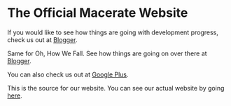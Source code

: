 # The Official Macerate Website
<p>If you would like to see how things are going with development progress, check us out at <a href="http://macerategames.blogger.com">Blogger</a>.</p>
<p>Same for Oh, How We Fall. See how things are going on over there at <a href="http://ohwf.blogger.com">Blogger</a>.</p>
<p>You can also check us out at <a href="https://plus.google.com/106456251778008971902">Google Plus</a>.</p>
<p>This is the source for our website. You can see our actual website by going <a href="macerate.github.io">here</a>.</p>
